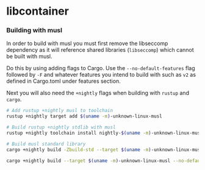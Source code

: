 # libcontainer

### Building with musl

In order to build with musl you must first remove the libseccomp dependency as it will reference shared libraries (`libseccomp`) which cannot be built with musl.

Do this by using adding flags to Cargo. Use the `--no-default-features` flag followed by `-F` and whatever features you intend to build with such as `v2` as defined in Cargo.toml under features section.

Next you will also need the `+nightly` flags when building with `rustup` and `cargo`.

```bash
# Add rustup +nightly musl to toolchain
rustup +nightly target add $(uname -m)-unknown-linux-musl

# Build rustup +nightly stdlib with musl
rustup +nightly toolchain install nightly-$(uname -m)-unknown-linux-musl

# Build musl standard library
cargo +nightly build -Zbuild-std --target $(uname -m)-unknown-linux-musl --no-default-features -F v2

cargo +nightly build --target $(uname -m)-unknown-linux-musl --no-default-features -F v2
```
